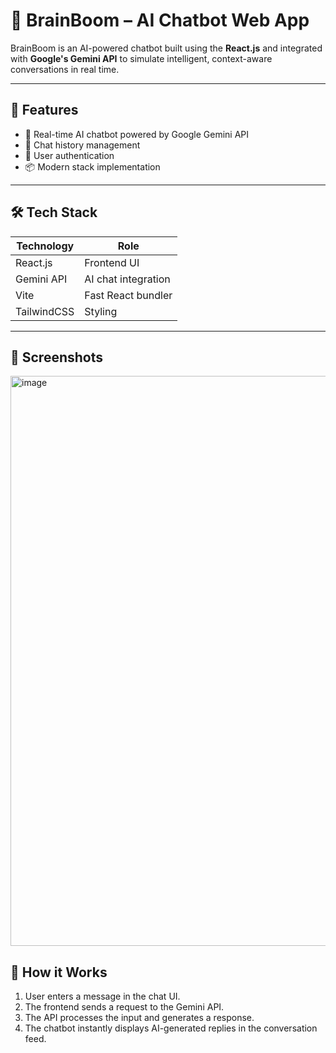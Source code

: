 # 🧠 BrainBoom – AI Chatbot Web App

BrainBoom is an AI-powered chatbot built using the **React.js** and integrated with **Google's Gemini API** to simulate intelligent, context-aware conversations in real time.

---

## 🚀 Features

- 🤖 Real-time AI chatbot powered by Google Gemini API
- 💬 Chat history management
- 🔐 User authentication
- 📦 Modern stack implementation

---

## 🛠️ Tech Stack

| Technology | Role                |
|------------|---------------------|
| React.js   | Frontend UI         |    
| Gemini API | AI chat integration |
| Vite       | Fast React bundler  |
| TailwindCSS| Styling             |

---

## 📸 Screenshots
<img width="1901" height="912" alt="image" src="https://github.com/user-attachments/assets/1cde2f8e-95fc-48ed-a15f-75a550653fb2" />

## 🧠 How it Works
1. User enters a message in the chat UI.
2. The frontend sends a request to the Gemini API.
3. The API processes the input and generates a response.
4. The chatbot instantly displays AI-generated replies in the conversation feed.



